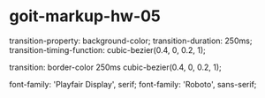 # goit-markup-hw-05

transition-property: background-color;
transition-duration: 250ms;
transition-timing-function: cubic-bezier(0.4, 0, 0.2, 1);

transition: border-color 250ms cubic-bezier(0.4, 0, 0.2, 1);

<symbol id="newsletter-check-bird" viewBox="0 0 32 32">
<path stroke-linejoin="round" stroke-linecap="round" stroke-miterlimit="4" stroke-width="3.6923" d="M26.666 8l-14.666 14.666-6.666-6.666"></path>
</symbol>

font-family: 'Playfair Display', serif;
font-family: 'Roboto', sans-serif;
